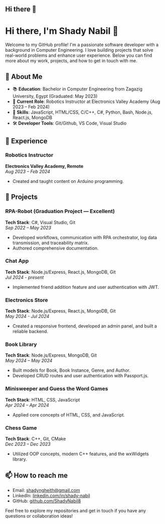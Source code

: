 ## Hi there 👋

# Hi there, I'm Shady Nabil 👋

Welcome to my GitHub profile! I'm a passionate software developer with a background in Computer Engineering. I love building projects that solve real-world problems and enhance user experience. Below you can find more about my work, projects, and how to get in touch with me.

## 🚀 About Me

- 📚 **Education**: Bachelor in Computer Engineering from Zagazig University, Egypt (Graduated: May 2023)
- 🏢 **Current Role**: Robotics Instructor at Electronics Valley Academy (Aug 2023 – Feb 2024)
- 🧠 **Skills**: JavaScript, HTML/CSS, C/C++, C#, Python, Bash, Node.js, React.js, MongoDB
- 🛠️ **Developer Tools**: Git/Github, VS Code, Visual Studio

## 💼 Experience

### Robotics Instructor
**Electronics Valley Academy, Remote**  
_Aug 2023 – Feb 2024_  
- Created and taught content on Arduino programming.

## 🌟 Projects

### RPA-Robot (Graduation Project — Excellent)
**Tech Stack**: C#, Visual Studio, Git  
_Sep 2022 – May 2023_  
- Developed workflows, communication with RPA orchestrator, log data transmission, and traceability matrix.
- Authored comprehensive documentation.

### Chat App
**Tech Stack**: Node.js/Express, React.js, MongoDB, Git  
_Jul 2024 - present_  
- Implemented friend addition feature and user authentication with JWT.

### Electronics Store
**Tech Stack**: Node.js/Express, React.js, MongoDB, Git  
_May 2024 - Jul 2024_  
- Created a responsive frontend, developed an admin panel, and built a reliable backend.

### Book Library
**Tech Stack**: Node.js/Express, MongoDB, Git  
_May 2024 – May 2024_  
- Built models for Book, Book Instance, Genre, and Author.
- Developed CRUD routes and user authentication with Passport.js.

### Minisweeper and Guess the Word Games
**Tech Stack**: HTML, CSS, JavaScript  
_Apr 2024 – Apr 2024_  
- Applied core concepts of HTML, CSS, and JavaScript.

### Chess Game
**Tech Stack**: C++, Git, CMake  
_Dec 2023 – Dec 2023_  
- Utilized OOP concepts, modern C++ features, and the wxWidgets library.

## 📫 How to reach me

- Email: [shadyngheith@gmail.com](mailto:shadyngheith@gmail.com)
- LinkedIn: [linkedin.com/in/shady-nabil](https://www.linkedin.com/in/shady-nabil-6823b323a/)
- GitHub: [github.com/ShadyNabil8](https://github.com/ShadyNabil8)

Feel free to explore my repositories and get in touch if you have any questions or collaboration ideas!

<!--
**ShadyNabil8/ShadyNabil8** is a ✨ _special_ ✨ repository because its `README.md` (this file) appears on your GitHub profile.

Here are some ideas to get you started:

- 🔭 I’m currently working on ...
- 🌱 I’m currently learning ...
- 👯 I’m looking to collaborate on ...
- 🤔 I’m looking for help with ...
- 💬 Ask me about ...
- 📫 How to reach me: ...
- 😄 Pronouns: ...
- ⚡ Fun fact: ...
-->
